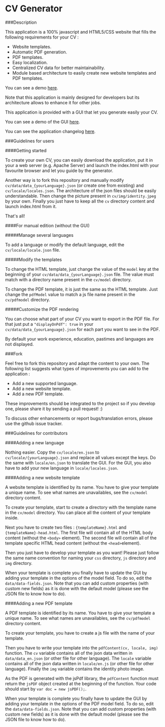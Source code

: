 CV Generator
============

###Description

This application is a 100% javascript and HTML5/CSS website that fills the following requirements for your CV :

* Website templates.
* Automatic PDF generation.
* PDF templates.
* Easy localization.
* Centralized CV data for better maintainability.
* Module based architecture to easily create new website templates and PDF templates.

You can see a demo [here](http://demo.maxime-falaize.fr).

Note that this application is mainly designed for developers but its architecture allows to enhance it for other jobs.

This application is provided with a GUI that let you generate easily your CV.

You can see a demo of the GUI [here](http://cvgenerator.maxime-falaize.fr).

You can see the application changelog [here](CHANGELOG.md).

###Guidelines for users

####Getting started

To create your own CV, you can easily download the application, put it in your a web server (e.g. Apache Server) and launch the index.html with your favourite browser and let you guide by the generator.

Another way is to fork this repository and manually modify <code>cv/data/data_{yourLanguage}.json</code> (or create one from existing) and <code>cv/locale/locales.json</code>. The architecture of the json files should be easily understandable. Then change the picture present in <code>cv/img/identity.jpeg</code> by your own. Finally you just have to keep all the <code>cv</code> directory content and launch index.html from it.

That's all!

####For manual edition (without the GUI)

#####Manage several languages

To add a language or modify the default language, edit the <code>cv/locale/locale.json</code> file.

#####Modify the templates

To change the HTML template, just change the value of the <code>model</code> key at the beginning of your <code>cv/data/data_{yourLanguage}.json</code> file. The value must match with a directory name present in the <code>cv/model</code> directory.

To change the PDF template, it is just the same as the HTML template. Just change the <code>pdfModel</code> value to match a js file name present in the <code>cv/pdfmodel</code> directory.

#####Customize the PDF rendering

You can choose what part of your CV you want to export in the PDF file. For that just put a <code>"displayOnPdf": true</code> in your <code>cv/data/data_{yourLanguage}.json</code> for each part you want to see in the PDF.

By default your work experience, education, pastimes and languages are not displayed.

###Fork

Feel free to fork this repository and adapt the content to your own. The following list suggests what types of improvements you can add to the application :

* Add a new supported language.
* Add a new website template.
* Add a new PDF template.

These improvements should be integrated to the project so if you develop one, please share it by sending a pull request! :)

To discuss other enhancements or report bugs/translation errors, please use the github issue tracker.

###Guidelines for contributors

####Adding a new language

Nothing easier. Copy the <code>cv/locale/en.json</code> to <code>cv/locale/{yourLanguage}.json</code> and replace all values except the keys. Do the same with <code>locale/en.json</code> to translate the GUI. For the GUI, you also have to add your new language in <code>locale/locales.json</code>.

####Adding a new website template

A website template is identified by its name. You have to give your template a unique name. To see what names are unavailables, see the <code>cv/model</code> directory content.

To create your template, start to create a directory with the template name in the <code>cv/model</code> directory. You can place all the content of your template inside.

Next you have to create two files : <code>{templateName}.html</code> and <code>{templateName}-head.html</code>. The first file will contain all of the HTML body content (without the ```<body>``` element). The second file will contain all of the template specific HTML head content (without the ```<head>```element).

Then you just have to develop your template as you want! Please just follow the same name convention for naming your <code>css</code> directory, <code>js</code> directory and <code>img</code> directory.

When your template is complete you finally have to update the GUI by adding your template in the options of the model field. To do so, edit the <code>data/data-fields.json</code>. Note that you can add custom properties (with custom new fields) as it is done with the default model (please see the JSON file to know how to do).

####Adding a new PDF template

A PDF template is identified by its name. You have to give your template a unique name. To see what names are unavailables, see the <code>cv/pdfmodel</code> directory content.

To create your template, you have to create a js file with the name of your template.

Then you have to write your template into the ```pdfContent(cv, locale, img)``` function. The <code>cv</code> variable contains all of the json data written in <code>data/data_en.json</code> (or other file for other language). The <code>locale</code> variable contains all of the json data written in <code>locale/en.js</code> (or other file for other language). Finally the <code>img</code> variable contains the identity photo image.

As the PDF is generated with the jsPdf library, the <code>pdfContent</code> function must return the <code>jsPDF</code> object created at the beginning of the function. Your code should start by ```var doc = new jsPDF();```.

When your template is complete you finally have to update the GUI by adding your template in the options of the PDF model field. To do so, edit the <code>data/data-fields.json</code>. Note that you can add custom properties (with custom new fields) as it is done with the default model (please see the JSON file to know how to do).